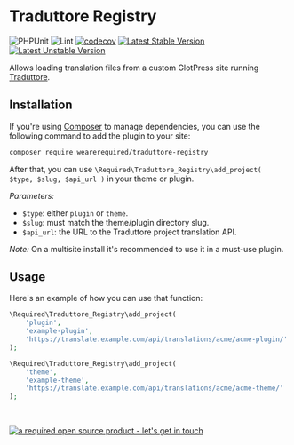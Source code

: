 # Traduttore Registry


![PHPUnit](https://github.com/wearerequired/traduttore-registry/workflows/PHPUnit/badge.svg)
![Lint](https://github.com/wearerequired/traduttore-registry/workflows/Lint/badge.svg)
[![codecov](https://codecov.io/gh/wearerequired/traduttore-registry/branch/master/graph/badge.svg)](https://codecov.io/gh/wearerequired/traduttore-registry)
[![Latest Stable Version](https://poser.pugx.org/wearerequired/traduttore-registry/v/stable)](https://packagist.org/packages/wearerequired/traduttore-registry)
[![Latest Unstable Version](https://poser.pugx.org/wearerequired/traduttore-registry/v/unstable)](https://packagist.org/packages/wearerequired/traduttore-registry)

Allows loading translation files from a custom GlotPress site running [Traduttore](https://github.com/wearerequired/traduttore).

## Installation

If you're using [Composer](https://getcomposer.org/) to manage dependencies, you can use the following command to add the plugin to your site:

```bash
composer require wearerequired/traduttore-registry
```

After that, you can use `\Required\Traduttore_Registry\add_project( $type, $slug, $api_url )` in your theme or plugin.

*Parameters:*

* `$type`: either `plugin` or `theme`.
* `$slug`: must match the theme/plugin directory slug.
* `$api_url`: the URL to the Traduttore project translation API.

*Note:* On a multisite install it's recommended to use it in a must-use plugin.

## Usage

Here's an example of how you can use that function:

```php
\Required\Traduttore_Registry\add_project(
	'plugin',
	'example-plugin',
	'https://translate.example.com/api/translations/acme/acme-plugin/'
);

\Required\Traduttore_Registry\add_project(
	'theme',
	'example-theme',
	'https://translate.example.com/api/translations/acme/acme-theme/'
);
```

<br>

[![a required open source product - let's get in touch](https://media.required.com/images/open-source-banner.png)](https://required.com/en/lets-get-in-touch/)
